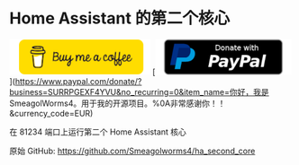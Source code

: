 # Home Assistant 的第二个核心

[!["给我买杯咖啡"](https://raw.githubusercontent.com/Smeagolworms4/donate-assets/master/coffee.png)](https://www.buymeacoffee.com/smeagolworms4)
[!["给我买杯咖啡"](https://raw.githubusercontent.com/Smeagolworms4/donate-assets/master/paypal.png)](https://www.paypal.com/donate/?business=SURRPGEXF4YVU&no_recurring=0&item_name=你好，我是 SmeagolWorms4。用于我的开源项目。%0A非常感谢你！！&currency_code=EUR)

在 81234 端口上运行第二个 Home Assistant 核心

原始 GitHub: https://github.com/Smeagolworms4/ha_second_core